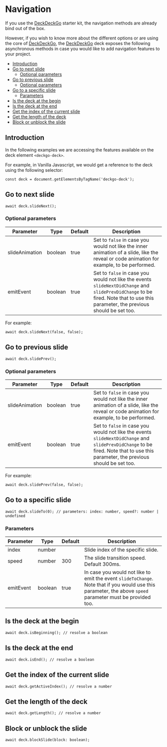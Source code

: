 # Navigation

If you use the [DeckDeckGo] starter kit, the navigation methods are already bind out of the box.

However, if you wish to know more about the different options or are using the core of [DeckDeckGo], the [DeckDeckGo] deck exposes the following asynchronous methods in case you would like to add navigation features to your project.

- [Introduction](#app-deck-navigation-introduction)
- [Go to next slide](#app-deck-navigation-go-to-next-slide)
  - [Optional parameters](#app-deck-navigation-optional-parameters)
- [Go to previous slide](#app-deck-navigation-go-to-previous-slide)
  - [Optional parameters](#app-deck-navigation-optional-parameters-1)
- [Go to a specific slide](#app-deck-navigation-go-to-a-specific-slide)
  - [Parameters](#app-deck-navigation-parameters)
- [Is the deck at the begin](#app-deck-navigation-is-the-deck-at-the-begin)
- [Is the deck at the end](#app-deck-navigation-is-the-deck-at-the-end)
- [Get the index of the current slide](#app-deck-navigation-get-the-index-of-the-current-slide)
- [Get the length of the deck](#app-deck-navigation-get-the-length-of-the-deck)
- [Block or unblock the slide](#app-deck-navigation-block-or-unblock-the-slide)

## Introduction

In the following examples we are accessing the features available on the deck element `<deckgo-deck>`.
 
For example, in Vanilla Javascript, we would get a reference to the deck using the following selector:

```
const deck = document.getElementsByTagName('deckgo-deck');
```

## Go to next slide

```
await deck.slideNext();
```

### Optional parameters

| Parameter                      | Type | Default | Description |
| -------------------------- |-----------------|-----------------|-----------------|
| slideAnimation | boolean | true | Set to `false` in case you would not like the inner animation of a slide, like the reveal or code animation for example, to be performed. |
| emitEvent | boolean | true | Set to `false` in case you would not like the events `slideNextDidChange` and `slidePrevDidChange` to be fired. Note that to use this parameter, the previous should be set too. |

For example:

```
await deck.slideNext(false, false);
```

## Go to previous slide

```
await deck.slidePrev();
```

### Optional parameters

| Parameter                      | Type | Default | Description |
| -------------------------- |-----------------|-----------------|-----------------|
| slideAnimation | boolean | true | Set to `false` in case you would not like the inner animation of a slide, like the reveal or code animation for example, to be performed. |
| emitEvent | boolean | true | Set to `false` in case you would not like the events `slideNextDidChange` and `slidePrevDidChange` to be fired. Note that to use this parameter, the previous should be set too. |

For example:

```
await deck.slidePrev(false, false);
```

## Go to a specific slide

```
await deck.slideTo(0); // parameters: index: number, speed?: number | undefined
```

### Parameters

| Parameter                      | Type | Default | Description |
| -------------------------- |-----------------|-----------------|-----------------|
| index | number | | Slide index of the specific slide. |
| speed | number | 300 | The slide transition speed. Default 300ms. |
| emitEvent | boolean | true | In case you would not like to emit the event `slideToChange`. Note that if you would use this parameter, the above `speed` parameter must be provided too. |

## Is the deck at the begin

```
await deck.isBeginning(); // resolve a boolean
```

## Is the deck at the end

```
await deck.isEnd(); // resolve a boolean
```

## Get the index of the current slide 

```
await deck.getActiveIndex(); // resolve a number
```

## Get the length of the deck

```
await deck.getLength(); // resolve a number
```

## Block or unblock the slide

```
await deck.blockSlide(block: boolean);
```

[DeckDeckGo]: https://deckdeckgo.com

